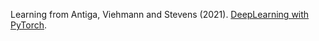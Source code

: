 Learning from Antiga, Viehmann and Stevens (2021). <a href="https://github.com/deep-learning-with-pytorch/dlwpt-code">DeepLearning with PyTorch</a>.

